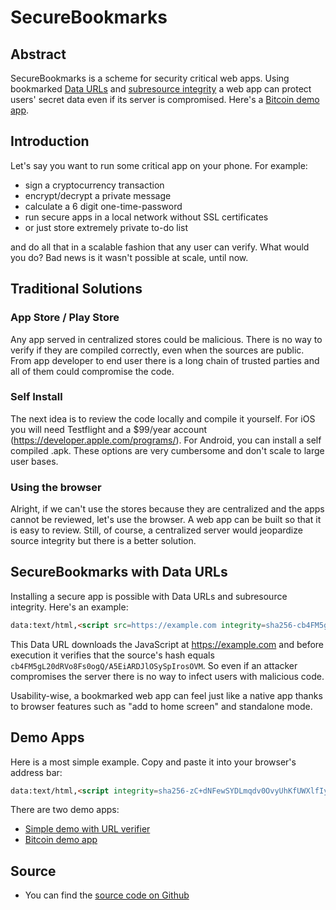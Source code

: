 # SecureBookmarks

## Abstract
SecureBookmarks is a scheme for security critical web apps. Using bookmarked [Data URLs](https://developer.mozilla.org/en-US/docs/Web/HTTP/Basics_of_HTTP/Data_URIs) and [subresource integrity](https://developer.mozilla.org/en-US/docs/Web/Security/Subresource_Integrity) a web app can protect users' secret data even if its server is compromised. Here's a [Bitcoin demo app](https://coins.github.io/secure-bookmark/demo).

## Introduction 
Let's say you want to run some critical app on your phone. For example:

- sign a cryptocurrency transaction
- encrypt/decrypt a private message
- calculate a 6 digit one-time-password
- run secure apps in a local network without SSL certificates
- or just store extremely private to-do list

and do all that in a scalable fashion that any user can verify. What would you do? Bad news is it wasn't possible at scale, until now.

## Traditional Solutions 
### App Store / Play Store
Any app served in centralized stores could be malicious. There is no way to verify if they are compiled correctly, even when the sources are public. From app developer to end user there is a long chain of trusted parties and all of them could compromise the code.

### Self Install
The next idea is to review the code locally and compile it yourself. For iOS you will need Testflight and a  $99/year account (https://developer.apple.com/programs/). For Android, you can install a self compiled .apk. These options are very cumbersome and don't scale to large user bases.

### Using the browser
Alright, if we can't use the stores because they are centralized and the apps cannot be reviewed, let's use the browser. A web app can be built so that it is easy to review. Still, of course, a centralized server would jeopardize source integrity but there is a better solution. 

## SecureBookmarks with Data URLs
Installing a secure app is possible with Data URLs and subresource integrity. Here's an example:

```html
data:text/html,<script src=https://example.com integrity=sha256-cb4FM5gL20dRVo8Fs0ogQ/A5EiARDJlOSySpIrosOVM crossorigin></script>
```

This Data URL downloads the JavaScript at https://example.com and before execution it verifies that the source's hash equals `cb4FM5gL20dRVo8Fs0ogQ/A5EiARDJlOSySpIrosOVM`. So even if an attacker compromises the server there is no way to infect users with malicious code.

Usability-wise, a bookmarked web app can feel just like a native app thanks to browser features such as "add to home screen" and standalone mode.

## Demo Apps 
Here is a most simple example. Copy and paste it into your browser's address bar:
```html
data:text/html,<script integrity=sha256-zC+dNFewSYDLmqdv0OvyUhKfUWXlfIySrKfYzjgxuA4 src=https://coins.github.io/secure-bookmark/encodings/foo.js crossorigin></script>
```

There are two demo apps:
- [Simple demo with URL verifier](https://coins.github.io/secure-bookmark/simple-demo)
- [Bitcoin demo app](https://coins.github.io/secure-bookmark/demo)



## Source
- You can find the [source code on Github](https://github.com/coins/secure-bookmark)